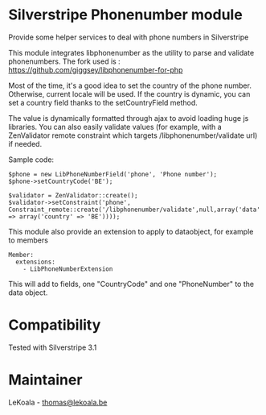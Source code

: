 Silverstripe Phonenumber module
==================
Provide some helper services to deal with phone numbers in Silverstripe

This module integrates libphonenumber as the utility to parse and validate
phonenumbers. The fork used is : https://github.com/giggsey/libphonenumber-for-php

Most of the time, it's a good idea to set the country of the phone number.
Otherwise, current locale will be used. If the country is dynamic, you can
set a country field thanks to the setCountryField method.

The value is dynamically formatted through ajax to avoid loading huge js libraries.
You can also easily validate values (for example, with a ZenValidator remote
constraint which targets /libphonenumber/validate url) if needed.

Sample code:

	$phone = new LibPhoneNumberField('phone', 'Phone number');
	$phone->setCountryCode('BE');
	
	$validator = ZenValidator::create();
	$validator->setConstraint('phone', Constraint_remote::create('/libphonenumber/validate',null,array('data' => array('country' => 'BE'))));

This module also provide an extension to apply to dataobject, for example to members

	Member:
      extensions:
        - LibPhoneNumberExtension

This will add to fields, one "CountryCode" and one "PhoneNumber" to the data object.

Compatibility
==================
Tested with Silverstripe 3.1

Maintainer
==================
LeKoala - thomas@lekoala.be